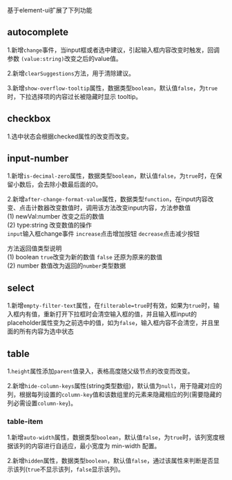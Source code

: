 基于element-ui扩展了下列功能

## autocomplete
1.新增`change`事件，当input框或者选中建议，引起输入框内容改变时触发，回调参数 `(value:string)`改变之后的value值。

2.新增`clearSuggestions`方法，用于清除建议。

3.新增`show-overflow-tooltip`属性，数据类型`boolean`，默认值`false`，为`true`时，下拉选择项的内容过长被隐藏时显示 tooltip。

## checkbox
1.选中状态会根据checked属性的改变而改变。

## input-number
1.新增`is-decimal-zero`属性，数据类型`boolean`，默认值`false`，为`true`时，在保留小数后，会去除小数最后面的0。

2.新增`after-change-format-value`属性，数据类型`function`，在input内容改变、点击计数器改变数值时，调用该方法改变input内容，方法参数值<br>
(1) newVal:number 改变之后的数值<br>
(2) type:string 改变数值的操作<br>
`input`输入框change事件 `increase`点击增加按钮 `decrease`点击减少按钮

方法返回值类型说明<br>
(1) boolean `true`改变为新的数值 `false` 还原为原来的数值<br>
(2) number 数值改为返回的`number`类型数据

## select
1.新增`empty-filter-text`属性，在`filterable=true`时有效，如果为`true`时，输入框内有值，重新打开下拉框时会清空输入框的值，并且输入框input的placeholder属性变为之前选中的值，如为`false`，输入框内容不会清空，并且里面的所有内容为选中状态

## table
1.`height`属性添加`parent`值录入，表格高度随父级节点的改变而改变。

2.新增`hide-column-keys`属性(string类型数组)，默认值为`null`，用于隐藏对应的列，根据每列设置的`column-key`值和该数组里的元素来隐藏相应的列(需要隐藏的列必需设置`column-key`)。

### table-item
1.新增`auto-width`属性，数据类型`boolean`，默认值`false`，为`true`时，该列宽度根据该列的内容进行自适应，最小宽度为 min-width 配置。

2.新增`hidden`属性，数据类型`boolean`，默认值`false`，通过该属性来判断是否显示该列(`true`不显示该列，`false`显示该列)。
